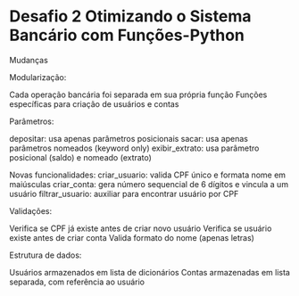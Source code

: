 # Desafio 2 Otimizando o Sistema Bancário com Funções-Python
Mudanças

Modularização:

Cada operação bancária foi separada em sua própria função
Funções específicas para criação de usuários e contas

Parâmetros:

depositar: usa apenas parâmetros posicionais
sacar: usa apenas parâmetros nomeados (keyword only)
exibir_extrato: usa parâmetro posicional (saldo) e nomeado (extrato)

Novas funcionalidades:
criar_usuario: valida CPF único e formata nome em maiúsculas
criar_conta: gera número sequencial de 6 dígitos e vincula a um usuário
filtrar_usuario: auxiliar para encontrar usuário por CPF

Validações:

Verifica se CPF já existe antes de criar novo usuário
Verifica se usuário existe antes de criar conta
Valida formato do nome (apenas letras)

Estrutura de dados:

Usuários armazenados em lista de dicionários
Contas armazenadas em lista separada, com referência ao usuário
